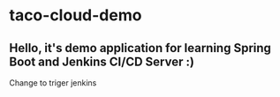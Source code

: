# taco-cloud-demo

## Hello, it's demo application for learning Spring Boot and Jenkins CI/CD Server :)

Change to triger jenkins
